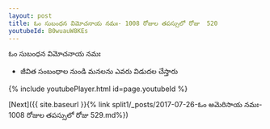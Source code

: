 ```yaml
---
layout: post
title: ఓం సుబంధన విమోచనాయ నమః- 1008 రోజుల తపస్సులో రోజు  520
youtubeId: B0wuauW8KEs
---
```

 
 
 ఓం సుబంధన విమోచనాయ నమః  
 
 -  జీవిత సంబంధాల నుండి మనలను ఎవరు విడుదల చేస్తారు 
 
  
 
  
 
 
 
 
 
 


{% include youtubePlayer.html id=page.youtubeId %}
 
[Next]({{ site.baseurl }}{% link  split1/_posts/2017-07-26-ఓం అమెరిసాయ నమః- 1008 రోజుల తపస్సులో రోజు  529.md%})
 
